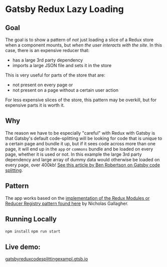 # Gatsby Redux Lazy Loading

## Goal

The goal is to show a pattern of _not_ just loading a slice of a Redux store when a component mounts, but _when the user interacts with the site_. In this case, there is an expensive reducer that:

- has a large 3rd party dependency
- imports a large JSON file and sets it in the store

This is very useful for parts of the store that are:

- not present on every page
  or
- not present on a page without a certain user action

For less expensive slices of the store, this pattern may be overkill, but for expensive parts it is worth it.

## Why

The reason we have to be especially "careful" with Redux with Gatsby is that Gatsby's default code-splitting will be looking for code that is unique to a certain page and bundle it up, but if it sees code across more than one page, it will end up in the `app` or `commons` bundle and be loaded on every page, whether it is used or not. In this example the large 3rd party dependency and large array of dummy data would otherwise be loaded on every page, over 400kb! [See this article by Ben Robertson on Gatsby code splitting](https://benrobertson.io/notes/gatsby-and-bundle-chunking).

## Pattern

The app works based on the [implementation of the Redux Modules or Reducer Registry pattern found here](https://nicolasgallagher.com/redux-modules-and-code-splitting/) by Nicholas Gallagher.

## Running Locally

`npm install`
`npm run start`

## Live demo:

[gatsbyreduxcodesplittingexampl.gtsb.io](https://gatsbyreduxcodesplittingexampl.gtsb.io)
